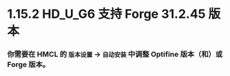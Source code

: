 # 1.15.2 HD_U_G6 支持 Forge 31.2.45 版本

### 你需要在 HMCL 的 `版本设置` -> `自动安装` 中调整 Optifine 版本（和）或 Forge 版本。

